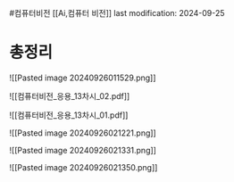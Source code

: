 #컴퓨터비전 
[[Ai,컴퓨터 비전]]
last modification: 2024-09-25

# 총정리
![[Pasted image 20240926011529.png]]

![[컴퓨터비전_응용_13차시_02.pdf]]

![[컴퓨터비전_응용_13차시_01.pdf]]

![[Pasted image 20240926021221.png]]

![[Pasted image 20240926021331.png]]

![[Pasted image 20240926021350.png]]